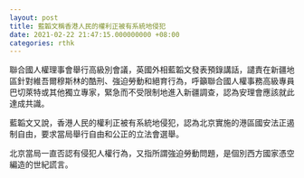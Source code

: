 ```yaml
---
layout: post
title: 藍韜文稱香港人民的權利正被有系統地侵犯
date: 2021-02-22 21:47:15.000000000 +08:00
categories: rthk
---
```


聯合國人權理事會舉行高級別會議，英國外相藍韜文發表預錄講話，譴責在新疆地區針對維吾爾穆斯林的酷刑、強迫勞動和絕育行為，呼籲聯合國人權事務高級專員巴切萊特或其他獨立專家，緊急而不受限制地進入新疆調查，認為安理會應該就此達成共識。

藍韜文又說，香港人民的權利正被有系統地侵犯，認為北京實施的港區國安法正遏制自由，要求當局舉行自由和公正的立法會選舉。

北京當局一直否認有侵犯人權行為，又指所謂強迫勞動問題，是個別西方國家憑空編造的世紀謊言。
